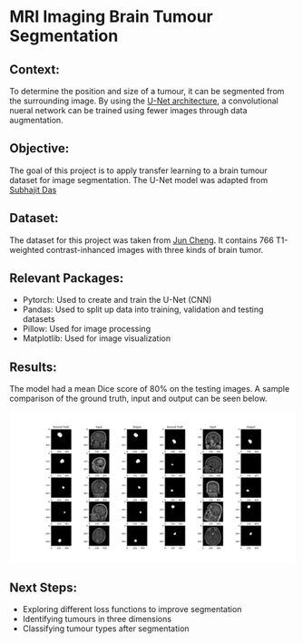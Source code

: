 # MRI Imaging Brain Tumour Segmentation

## Context:
To determine the position and size of a tumour, it can be segmented from the surrounding image. By using the [U-Net architecture](https://arxiv.org/abs/1505.04597), a convolutional nueral network can be trained using fewer images through data augmentation.

## Objective:
The goal of this project is to apply transfer learning to a brain tumour dataset for image segmentation. The U-Net model was adapted from [Subhajit Das](https://github.com/sdsubhajitdas)

## Dataset:

The dataset for this project was taken from [Jun Cheng](https://figshare.com/articles/dataset/brain_tumor_dataset/1512427). It contains 766 T1-weighted contrast-inhanced images with three kinds of brain tumor.

## Relevant Packages:
* Pytorch: Used to create and train the U-Net (CNN)
* Pandas: Used to split up data into training, validation and testing datasets
* Pillow: Used for image processing
* Matplotlib: Used for image visualization

## Results:

The model had a mean Dice score of 80% on the testing images. A sample comparison of the ground truth, input and output can be seen below.

![alt text](https://github.com/cameron7702/Brain-Tumour-Segmentation/blob/master/tumour_tests.png)

## Next Steps:
- Exploring different loss functions to improve segmentation
- Identifying tumours in three dimensions
- Classifying tumour types after segmentation
